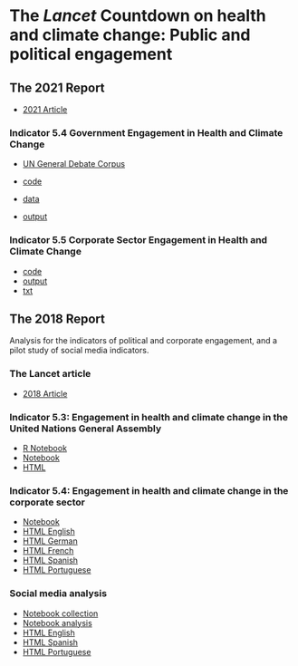 # The _Lancet_ Countdown on health and climate change: Public and political engagement

## The 2021 Report

* [2021 Article](https://doi.org/10.1016/S0140-6736(21)01787-6)

### Indicator 5.4 Government Engagement in Health and Climate Change

* [UN General Debate Corpus](https://doi.org/10.7910/DVN/0TJX8Y)

* [code](report2021/UNGD_Lancet_2021/code/)
* [data](report2021/UNGD_Lancet_2021/output/)
* [output](report2021/UNGD_Lancet_2021/txt/)



### Indicator 5.5 Corporate Sector Engagement in Health and Climate Change

* [code](report2021/COP_CSR/code/)
* [output](report2021/COP_CSR/output/)
* [txt](report2021/COP_CSR/txt/)





## The 2018 Report

Analysis for the indicators of political and corporate engagement, and a pilot study of social media indicators.

### The Lancet article

* [2018 Article](https://doi.org/10.1016/S0140-6736(18)32594-7)


### Indicator 5.3: Engagement in health and climate change in the United Nations General Assembly

* [R Notebook](notebooks/Lancet.nb.html)
* [Notebook](notebooks/UN_General_Debate_Analysis.ipynb)
* [HTML](html/ungd/UN_General_Debate_Analysis.html)


### Indicator 5.4: Engagement in health and climate change in the corporate sector

* [Notebook](notebooks/Global_Compact_Analysis.ipynb)
* [HTML English](html/cops/Global_Compact_Analysis-English.html)
* [HTML German](html/cops/Global_Compact_Analysis-German.html)
* [HTML French](html/cops/Global_Compact_Analysis-French.html)
* [HTML Spanish](html/cops/Global_Compact_Analysis-Spanish.html)
* [HTML Portuguese](html/cops/Global_Compact_Analysis-Portuguese.html)

### Social media analysis

* [Notebook collection](notebooks/Twitter_Search_Collection.ipynb)
* [Notebook analysis](notebooks/Twitter_Search_Analysis.ipynb)
* [HTML English](html/tweets/Twitter_Search_Analysis-English.html)
* [HTML Spanish](html/tweets/Twitter_Search_Analysis-Spanish.html)
* [HTML Portuguese](html/tweets/Twitter_Search_Analysis-Portuguese.html)
